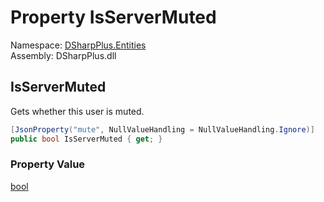 # Property IsServerMuted

Namespace: [DSharpPlus.Entities](DSharpPlus.Entities.md)  
Assembly: DSharpPlus.dll

## <a id="DSharpPlus_Entities_DiscordVoiceState_IsServerMuted"></a>IsServerMuted

Gets whether this user is muted.

```csharp
[JsonProperty("mute", NullValueHandling = NullValueHandling.Ignore)]
public bool IsServerMuted { get; }
```

### Property Value

[bool](https://learn.microsoft.com/dotnet/api/system.boolean)

